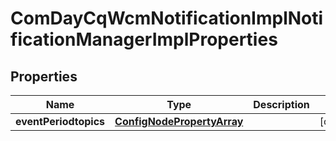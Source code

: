 
# ComDayCqWcmNotificationImplNotificationManagerImplProperties

## Properties
Name | Type | Description | Notes
------------ | ------------- | ------------- | -------------
**eventPeriodtopics** | [**ConfigNodePropertyArray**](ConfigNodePropertyArray.md) |  |  [optional]



